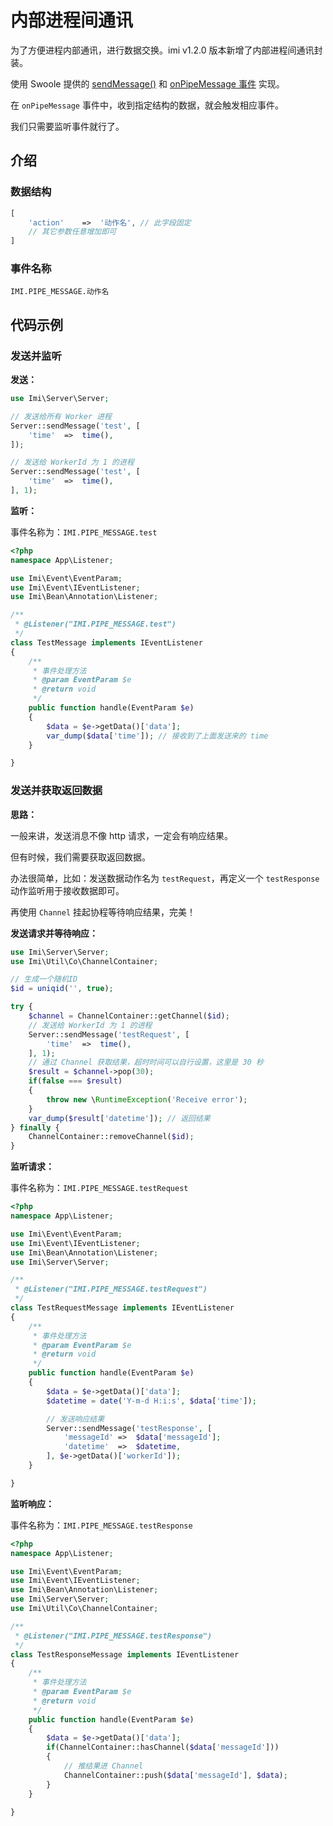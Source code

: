 # 内部进程间通讯

为了方便进程内部通讯，进行数据交换。imi v1.2.0 版本新增了内部进程间通讯封装。

使用 Swoole 提供的 [sendMessage()](http://wiki.swoole.com/#/server/methods?id=sendmessage) 和 [onPipeMessage 事件](http://wiki.swoole.com/#/server/events?id=onpipemessage) 实现。

在 `onPipeMessage` 事件中，收到指定结构的数据，就会触发相应事件。

我们只需要监听事件就行了。

## 介绍

### 数据结构

```php
[
    'action'    =>  '动作名', // 此字段固定
    // 其它参数任意增加即可
]
```

### 事件名称

`IMI.PIPE_MESSAGE.动作名`

## 代码示例

### 发送并监听

**发送：**

```php
use Imi\Server\Server;

// 发送给所有 Worker 进程
Server::sendMessage('test', [
    'time'  =>  time(),
]);

// 发送给 WorkerId 为 1 的进程
Server::sendMessage('test', [
    'time'  =>  time(),
], 1);
```

**监听：**

事件名称为：`IMI.PIPE_MESSAGE.test`

```php
<?php
namespace App\Listener;

use Imi\Event\EventParam;
use Imi\Event\IEventListener;
use Imi\Bean\Annotation\Listener;

/**
 * @Listener("IMI.PIPE_MESSAGE.test")
 */
class TestMessage implements IEventListener
{
    /**
     * 事件处理方法
     * @param EventParam $e
     * @return void
     */
    public function handle(EventParam $e)
    {
        $data = $e->getData()['data'];
        var_dump($data['time']); // 接收到了上面发送来的 time
    }

}
```

### 发送并获取返回数据

**思路：**

一般来讲，发送消息不像 http 请求，一定会有响应结果。

但有时候，我们需要获取返回数据。

办法很简单，比如：发送数据动作名为 `testRequest`，再定义一个 `testResponse` 动作监听用于接收数据即可。

再使用 `Channel` 挂起协程等待响应结果，完美！

**发送请求并等待响应：**

```php
use Imi\Server\Server;
use Imi\Util\Co\ChannelContainer;

// 生成一个随机ID
$id = uniqid('', true);

try {
    $channel = ChannelContainer::getChannel($id);
    // 发送给 WorkerId 为 1 的进程
    Server::sendMessage('testRequest', [
        'time'  =>  time(),
    ], 1);
    // 通过 Channel 获取结果，超时时间可以自行设置，这里是 30 秒
    $result = $channel->pop(30);
    if(false === $result)
    {
        throw new \RuntimeException('Receive error');
    }
    var_dump($result['datetime']); // 返回结果
} finally {
    ChannelContainer::removeChannel($id);
}
```

**监听请求：**

事件名称为：`IMI.PIPE_MESSAGE.testRequest`

```php
<?php
namespace App\Listener;

use Imi\Event\EventParam;
use Imi\Event\IEventListener;
use Imi\Bean\Annotation\Listener;
use Imi\Server\Server;

/**
 * @Listener("IMI.PIPE_MESSAGE.testRequest")
 */
class TestRequestMessage implements IEventListener
{
    /**
     * 事件处理方法
     * @param EventParam $e
     * @return void
     */
    public function handle(EventParam $e)
    {
        $data = $e->getData()['data'];
        $datetime = date('Y-m-d H:i:s', $data['time']);

        // 发送响应结果
        Server::sendMessage('testResponse', [
            'messageId' =>  $data['messageId'];
            'datetime'  =>  $datetime,
        ], $e->getData()['workerId']);
    }

}
```

**监听响应：**

事件名称为：`IMI.PIPE_MESSAGE.testResponse`

```php
<?php
namespace App\Listener;

use Imi\Event\EventParam;
use Imi\Event\IEventListener;
use Imi\Bean\Annotation\Listener;
use Imi\Server\Server;
use Imi\Util\Co\ChannelContainer;

/**
 * @Listener("IMI.PIPE_MESSAGE.testResponse")
 */
class TestResponseMessage implements IEventListener
{
    /**
     * 事件处理方法
     * @param EventParam $e
     * @return void
     */
    public function handle(EventParam $e)
    {
        $data = $e->getData()['data'];
        if(ChannelContainer::hasChannel($data['messageId']))
        {
            // 推结果进 Channel
            ChannelContainer::push($data['messageId'], $data);
        }
    }

}
```
